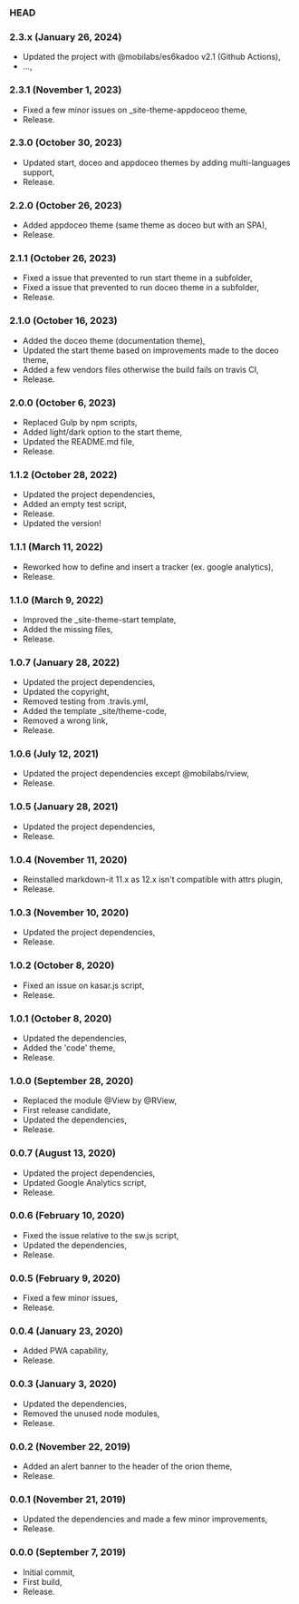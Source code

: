 ### HEAD

### 2.3.x (January 26, 2024)

  * Updated the project with @mobilabs/es6kadoo v2.1 (Github Actions),
  * ...,


### 2.3.1 (November 1, 2023)

  * Fixed a few minor issues on _site-theme-appdoceoo theme,
  * Release.


### 2.3.0 (October 30, 2023)

  * Updated start, doceo and appdoceo themes by adding multi-languages support,
  * Release.


### 2.2.0 (October 26, 2023)

  * Added appdoceo theme (same theme as doceo but with an SPA),
  * Release.


### 2.1.1 (October 26, 2023)

  * Fixed a issue that prevented to run start theme in a subfolder,
  * Fixed a issue that prevented to run doceo theme in a subfolder,
  * Release.


### 2.1.0 (October 16, 2023)

  * Added the doceo theme (documentation theme),
  * Updated the start theme based on improvements made to the doceo theme,
  * Added a few vendors files otherwise the build fails on travis CI,
  * Release.


### 2.0.0 (October 6, 2023)

  * Replaced Gulp by npm scripts,
  * Added light/dark option to the start theme,
  * Updated the README.md file,
  * Release.


### 1.1.2 (October 28, 2022)

  * Updated the project dependencies,
  * Added an empty test script,
  * Release.
  * Updated the version!


### 1.1.1 (March 11, 2022)

  * Reworked how to define and insert a tracker (ex. google analytics),
  * Release.


### 1.1.0 (March 9, 2022)

  * Improved the _site-theme-start template,
  * Added the missing files,
  * Release.


### 1.0.7 (January 28, 2022)

  * Updated the project dependencies,
  * Updated the copyright,
  * Removed testing from .travis.yml,
  * Added the template _site/theme-code,
  * Removed a wrong link,
  * Release.


### 1.0.6 (July 12, 2021)

  * Updated the project dependencies except @mobilabs/rview,
  * Release.


### 1.0.5 (January 28, 2021)

  * Updated the project dependencies,
  * Release.


### 1.0.4 (November 11, 2020)

  * Reinstalled markdown-it 11.x as 12.x isn't compatible with attrs plugin,
  * Release.


### 1.0.3 (November 10, 2020)

  * Updated the project dependencies,
  * Release.


### 1.0.2 (October 8, 2020)

  * Fixed an issue on kasar.js script,
  * Release.


### 1.0.1 (October 8, 2020)

  * Updated the dependencies,
  * Added the 'code' theme,
  * Release.


### 1.0.0 (September 28, 2020)

  * Replaced the module @View by @RView,
  * First release candidate,
  * Updated the dependencies,
  * Release.


### 0.0.7 (August 13, 2020)

  * Updated the project dependencies,
  * Updated Google Analytics script,
  * Release.


### 0.0.6 (February 10, 2020)

  * Fixed the issue relative to the sw.js script,
  * Updated the dependencies,
  * Release.


### 0.0.5 (February 9, 2020)

  * Fixed a few minor issues,
  * Release.


### 0.0.4 (January 23, 2020)

  * Added PWA capability,
  * Release.


### 0.0.3 (January 3, 2020)

  * Updated the dependencies,
  * Removed the unused node modules,
  * Release.


### 0.0.2 (November 22, 2019)

  * Added an alert banner to the header of the orion theme,
  * Release.


### 0.0.1 (November 21, 2019)

  * Updated the dependencies and made a few minor improvements,
  * Release.


### 0.0.0 (September 7, 2019)

  * Initial commit,
  * First build,
  * Release.
